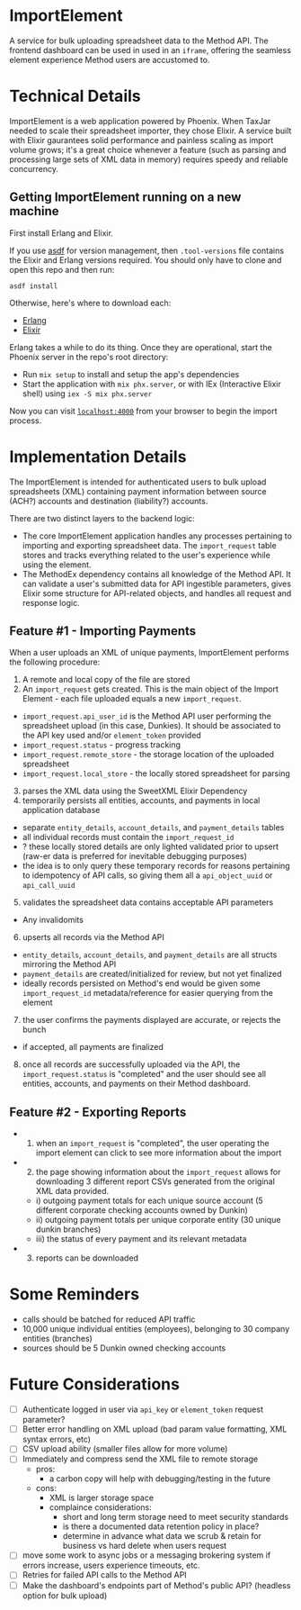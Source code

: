 # ImportElement

A service for bulk uploading spreadsheet data to the Method API. The frontend dashboard can be used in used in an `iframe`, offering the seamless element experience Method users are accustomed to.

# Technical Details

ImportElement is a web application powered by Phoenix. When TaxJar needed to scale their spreadsheet importer, they chose Elixir. A service built with Elixir gaurantees solid performance and painless scaling as import volume grows; it's a great choice whenever a feature (such as parsing and processing large sets of XML data in memory) requires speedy and reliable concurrency.

## Getting ImportElement running on a new machine

First install Erlang and Elixir.

If you use [asdf](https://asdf-vm.com/) for version management, then `.tool-versions` file contains the Elixir and Erlang versions required. You should only have to clone and open this repo and then run:

```
asdf install
```

Otherwise, here's where to download each:

- [Erlang](https://www.erlang.org/patches/otp-25.3.2.3)
- [Elixir](https://elixir-lang.org/install.html)

Erlang takes a while to do its thing. Once they are operational, start the Phoenix server in the repo's root directory:

- Run `mix setup` to install and setup the app's dependencies
- Start the application with `mix phx.server`, or with IEx (Interactive Elixir shell) using `iex -S mix phx.server`

Now you can visit [`localhost:4000`](http://localhost:4000) from your browser to begin the import process.

# Implementation Details

The ImportElement is intended for authenticated users to bulk upload spreadsheets (XML) containing payment information between source (ACH?) accounts and destination (liability?) accounts.

There are two distinct layers to the backend logic:

- The core ImportElement application handles any processes pertaining to importing and exporting spreadsheet data. The `import_request` table stores and tracks everything related to the user's experience while using the element.
- The MethodEx dependency contains all knowledge of the Method API. It can validate a user's submitted data for API ingestible parameters, gives Elixir some structure for API-related objects, and handles all request and response logic.

## Feature #1 - Importing Payments

When a user uploads an XML of unique payments, ImportElement performs the following procedure:

1. A remote and local copy of the file are stored
2. An `import_request` gets created. This is the main object of the Import Element - each file uploaded equals a new `import_request`.

- `import_request.api_user_id` is the Method API user performing the spreadsheet upload (in this case, Dunkies). It should be associated to the API key used and/or `element_token` provided
- `import_request.status` - progress tracking
- `import_request.remote_store` - the storage location of the uploaded spreadsheet
- `import_request.local_store` - the locally stored spreadsheet for parsing

3. parses the XML data using the SweetXML Elixir Dependency
4. temporarily persists all entities, accounts, and payments in local application database

- separate `entity_details`, `account_details`, and `payment_details` tables
- all individual records must contain the `import_request_id`
- ? these locally stored details are only lighted validated prior to upsert (raw-er data is preferred for inevitable debugging purposes)
- the idea is to only query these temporary records for reasons pertaining to idempotency of API calls, so giving them all a `api_object_uuid` or `api_call_uuid`

5. validates the spreadsheet data contains acceptable API parameters

- Any invalidomits

6. upserts all records via the Method API

- `entity_details`, `account_details`, and `payment_details` are all structs mirroring the Method API
- `payment_details` are created/initialized for review, but not yet finalized
- ideally records persisted on Method's end would be given some `import_request_id` metadata/reference for easier querying from the element

7. the user confirms the payments displayed are accurate, or rejects the bunch

- if accepted, all payments are finalized

8. once all records are successfully uploaded via the API, the `import_request.status` is "completed" and the user should see all entities, accounts, and payments on their Method dashboard.

## Feature #2 - Exporting Reports

- 1. when an `import_request` is "completed", the user operating the import element can click to see more information about the import
- 2. the page showing information about the `import_request` allows for downloading 3 different report CSVs generated from the original XML data provided.
  - i) outgoing payment totals for each unique source account (5 different corporate checking accounts owned by Dunkin)
  - ii) outgoing payment totals per unique corporate entity (30 unique dunkin branches)
  - iii) the status of every payment and its relevant metadata
- 3. reports can be downloaded

# Some Reminders

- calls should be batched for reduced API traffic
- 10,000 unique individual entities (employees), belonging to 30 company entities (branches)
- sources should be 5 Dunkin owned checking accounts

# Future Considerations

- [ ] Authenticate logged in user via `api_key` or `element_token` request parameter?
- [ ] Better error handling on XML upload (bad param value formatting, XML syntax errors, etc)
- [ ] CSV upload ability (smaller files allow for more volume)
- [ ] Immediately and compress send the XML file to remote storage
  - pros:
    - a carbon copy will help with debugging/testing in the future
  - cons:
    - XML is larger storage space
    - complaince considerations:
      - short and long term storage need to meet security standards
      - is there a documented data retention policy in place?
      - determine in advance what data we scrub & retain for business vs hard delete when users request
- [ ] move some work to async jobs or a messaging brokering system if errors increase, users experience timeouts, etc.
- [ ] Retries for failed API calls to the Method API
- [ ] Make the dashboard's endpoints part of Method's public API? (headless option for bulk upload)
